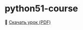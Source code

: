 # python51-course

📄 [Скачать урок (PDF)](https://raw.githubusercontent.com/rumblejs/python51-course/Урок%20№%201/Материалы/lesson.pdf)
